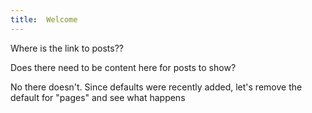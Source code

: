 ```yaml
---
title:  Welcome
---
```


Where is the link to posts??

Does there need to be content here for posts to show?

No there doesn't. Since defaults were recently added, let's remove the default for "pages" and see what happens